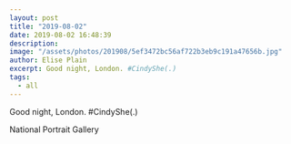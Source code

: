 ```yaml
---
layout: post
title: "2019-08-02"
date: 2019-08-02 16:48:39
description: 
image: "/assets/photos/201908/5ef3472bc56af722b3eb9c191a47656b.jpg"
author: Elise Plain
excerpt: Good night, London. #CindyShe(.)
tags: 
  - all
---
```


Good night, London. #CindyShe(.)
<p></p>
National Portrait Gallery